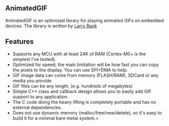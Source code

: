 AnimatedGIF
-----------
AnimatedGIF is an optimized library for playing animated GIFs on embedded devices.
The library is written by [Larry Bank](larry@bitbanksoftware.com)

Features
--------
- Supports any MCU with at least 24K of RAM (Cortex-M0+ is the simplest I've tested).
- Optimized for speed; the main limitation will be how fast you can copy the pixels to the display. You can use SPI+DMA to help.
- GIF image data can come from memory (FLASH/RAM), SDCard or any media you provide.
- GIF files can be any length, (e.g. hundreds of megabytes)
- Simple C++ class and callback design allows you to easily add GIF support to any application.
- The C code doing the heavy lifting is completely portable and has no external dependencies.
- Does not use dynamic memory (malloc/free/new/delete), so it's easy to build it for a minimal bare metal system.<